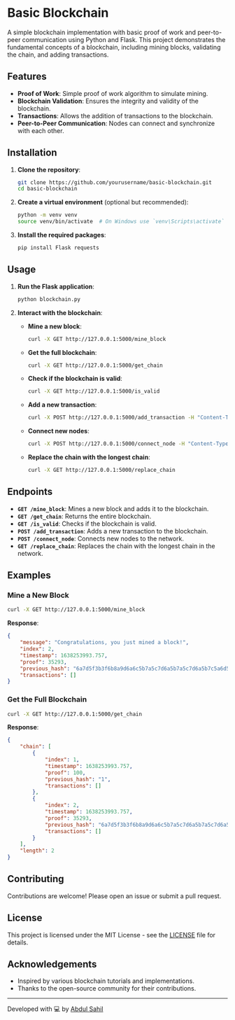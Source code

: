
# Basic Blockchain

A simple blockchain implementation with basic proof of work and peer-to-peer communication using Python and Flask. This project demonstrates the fundamental concepts of a blockchain, including mining blocks, validating the chain, and adding transactions.

## Features

- **Proof of Work**: Simple proof of work algorithm to simulate mining.
- **Blockchain Validation**: Ensures the integrity and validity of the blockchain.
- **Transactions**: Allows the addition of transactions to the blockchain.
- **Peer-to-Peer Communication**: Nodes can connect and synchronize with each other.

## Installation

1. **Clone the repository**:
   ```sh
   git clone https://github.com/yourusername/basic-blockchain.git
   cd basic-blockchain
   ```

2. **Create a virtual environment** (optional but recommended):
   ```sh
   python -m venv venv
   source venv/bin/activate  # On Windows use `venv\Scripts\activate`
   ```

3. **Install the required packages**:
   ```sh
   pip install Flask requests
   ```

## Usage

1. **Run the Flask application**:
   ```sh
   python blockchain.py
   ```

2. **Interact with the blockchain**:
   - **Mine a new block**:
     ```sh
     curl -X GET http://127.0.0.1:5000/mine_block
     ```
   - **Get the full blockchain**:
     ```sh
     curl -X GET http://127.0.0.1:5000/get_chain
     ```
   - **Check if the blockchain is valid**:
     ```sh
     curl -X GET http://127.0.0.1:5000/is_valid
     ```
   - **Add a new transaction**:
     ```sh
     curl -X POST http://127.0.0.1:5000/add_transaction -H "Content-Type: application/json" -d '{"sender": "address1", "receiver": "address2", "amount": 10}'
     ```
   - **Connect new nodes**:
     ```sh
     curl -X POST http://127.0.0.1:5000/connect_node -H "Content-Type: application/json" -d '{"nodes": ["http://127.0.0.1:5001"]}'
     ```
   - **Replace the chain with the longest chain**:
     ```sh
     curl -X GET http://127.0.0.1:5000/replace_chain
     ```

## Endpoints

- **`GET /mine_block`**: Mines a new block and adds it to the blockchain.
- **`GET /get_chain`**: Returns the entire blockchain.
- **`GET /is_valid`**: Checks if the blockchain is valid.
- **`POST /add_transaction`**: Adds a new transaction to the blockchain.
- **`POST /connect_node`**: Connects new nodes to the network.
- **`GET /replace_chain`**: Replaces the chain with the longest chain in the network.

## Examples

### Mine a New Block

```sh
curl -X GET http://127.0.0.1:5000/mine_block
```

**Response**:
```json
{
    "message": "Congratulations, you just mined a block!",
    "index": 2,
    "timestamp": 1638253993.757,
    "proof": 35293,
    "previous_hash": "6a7d5f3b3f6b8a9d6a6c5b7a5c7d6a5b7a5c7d6a5b7c5a6d5a7b6c5d6a5c7d6a",
    "transactions": []
}
```

### Get the Full Blockchain

```sh
curl -X GET http://127.0.0.1:5000/get_chain
```

**Response**:
```json
{
    "chain": [
        {
            "index": 1,
            "timestamp": 1638253993.757,
            "proof": 100,
            "previous_hash": "1",
            "transactions": []
        },
        {
            "index": 2,
            "timestamp": 1638253993.757,
            "proof": 35293,
            "previous_hash": "6a7d5f3b3f6b8a9d6a6c5b7a5c7d6a5b7a5c7d6a5b7c5a6d5a7b6c5d6a5c7d6a",
            "transactions": []
        }
    ],
    "length": 2
}
```

## Contributing

Contributions are welcome! Please open an issue or submit a pull request.

## License

This project is licensed under the MIT License - see the [LICENSE](LICENSE) file for details.

## Acknowledgements

- Inspired by various blockchain tutorials and implementations.
- Thanks to the open-source community for their contributions.

---

Developed with 💻 by [Abdul Sahil](https://github.com/abdulsaheel)

